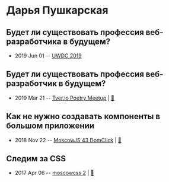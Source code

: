 # Дарья Пушкарская

## Будет ли существовать профессия веб-разработчика в будущем?
- 2019 Jun 01 -- [UWDC 2019](https://youtu.be/0Ol1XHk3vsA)    
## Будет ли существовать профессия веб-разработчик в будущем?
- 2019 Mar 21 -- [Tver.io Poetry Meetup](https://youtu.be/1xerBSAwMEI)  | [:notebook:](http://tver.io/meetup/2019/03-poetry/slides/2019-tver-io-poetry-pushkarskaya.pdf)  
## Как не нужно создавать компоненты в большом приложении
- 2018 Nov 22 -- [MoscowJS 43 DomClick](https://youtu.be/vhHrHdtv7Po?t=2162)  | [:notebook:](https://cloud.mail.ru/public/JzW6/2uwWPHurY)  
## Следим за CSS
- 2017 Apr 06 -- [moscowcss 2](https://www.youtube.com/watch?v=67ZnhTpsH-Y)  | [:notebook:](http://slides.com/d_pushkarskaya/css#/)  
